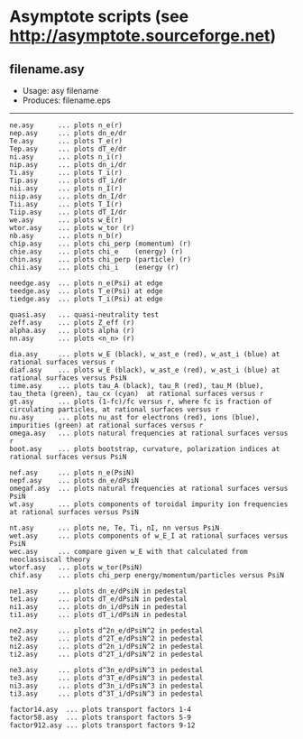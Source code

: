 # Asymptote scripts (see http://asymptote.sourceforge.net)

## filename.asy
- Usage:   asy filename
- Produces:  filename.eps
---

	ne.asy      ... plots n_e(r)
	nep.asy     ... plots dn_e/dr 
	Te.asy      ... plots T_e(r)
	Tep.asy     ... plots dT_e/dr 
	ni.asy      ... plots n_i(r)
	nip.asy     ... plots dn_i/dr 
	Ti.asy      ... plots T_i(r)
	Tip.asy     ... plots dT_i/dr 
	nii.asy     ... plots n_I(r)
	niip.asy    ... plots dn_I/dr 
	Tii.asy     ... plots T_I(r)
	Tiip.asy    ... plots dT_I/dr 
	we.asy      ... plots w_E(r)
	wtor.asy    ... plots w_tor (r)
	nb.asy      ... plots n_b(r)
	chip.asy    ... plots chi_perp (momentum) (r)
	chie.asy    ... plots chi_e    (energy) (r)
	chin.asy    ... plots chi_perp (particle) (r)
	chii.asy    ... plots chi_i    (energy (r)

	needge.asy  ... plots n_e(Psi) at edge
	teedge.asy  ... plots T_e(Psi) at edge
	tiedge.asy  ... plots T_i(Psi) at edge

	quasi.asy   ... quasi-neutrality test
	zeff.asy    ... plots Z_eff (r)
	alpha.asy   ... plots alpha (r)
	nn.asy      ... plots <n_n> (r)

	dia.asy     ... plots w_E (black), w_ast_e (red), w_ast_i (blue) at rational surfaces versus r
	diaf.asy    ... plots w_E (black), w_ast_e (red), w_ast_i (blue) at rational surfaces versus PsiN
	time.asy    ... plots tau_A (black), tau_R (red), tau_M (blue), tau_theta (green), tau_cx (cyan)  at rational surfaces versus r
	gt.asy      ... plots (1-fc)/fc versus r, where fc is fraction of circulating particles, at rational surfaces versus r
	nu.asy      ... plots nu_ast for electrons (red), ions (blue), impurities (green) at rational surfaces versus r
	omega.asy   ... plots natural frequencies at rational surfaces versus r
	boot.asy    ... plots bootstrap, curvature, polarization indices at rational surfaces versus PsiN

	nef.asy     ... plots n_e(PsiN)
	nepf.asy    ... plots dn_e/dPsiN 
	omegaf.asy  ... plots natural frequencies at rational surfaces versus PsiN
	wt.asy      ... plots components of toroidal impurity ion frequencies at rational surfaces versus PsiN

	nt.asy      ... plots ne, Te, Ti, nI, nn versus PsiN
	wet.asy     ... plots components of w_E_I at rational surfaces versus PsiN
	wec.asy     ... compare given w_E with that calculated from neoclassiscal theory
	wtorf.asy   ... plots w_tor(PsiN)
	chif.asy    ... plots chi_perp energy/momentum/particles versus PsiN
	
	ne1.asy     ... plots dn_e/dPsiN in pedestal
	te1.asy     ... plots dT_e/dPsiN in pedestal
	ni1.asy     ... plots dn_i/dPsiN in pedestal
	ti1.asy     ... plots dT_i/dPsiN in pedestal

	ne2.asy     ... plots d^2n_e/dPsiN^2 in pedestal
	te2.asy     ... plots d^2T_e/dPsiN^2 in pedestal
	ni2.asy     ... plots d^2n_i/dPsiN^2 in pedestal
	ti2.asy     ... plots d^2T_i/dPsiN^2 in pedestal

	ne3.asy     ... plots d^3n_e/dPsiN^3 in pedestal
	te3.asy     ... plots d^3T_e/dPsiN^3 in pedestal
	ni3.asy     ... plots d^3n_i/dPsiN^3 in pedestal
	ti3.asy     ... plots d^3T_i/dPsiN^3 in pedestal
	
	factor14.asy  ... plots transport factors 1-4
	factor58.asy  ... plots transport factors 5-9
	factor912.asy ... plots transport factors 9-12
	


